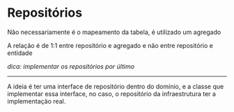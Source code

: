 # Repositórios

Não necessariamente é o mapeamento da tabela, é utilizado um agregado

A relação é de 1:1 entre repositório e agregado e não entre repositório e entidade

_dica: implementar os repositórios por último_ 

---

A ideia é ter uma interface de repositório dentro do domínio, 
e a classe que implementar essa interface, no caso, o repositório 
da infraestrutura ter a implementação real.